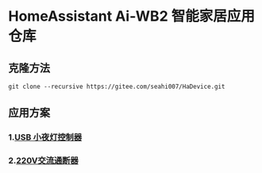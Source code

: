 # HomeAssistant Ai-WB2 智能家居应用仓库

## 克隆方法

```
git clone --recursive https://gitee.com/seahi007/HaDevice.git
```

## 应用方案

### 1.[USB 小夜灯控制器](project/USB_Ligth_ctrl/README.md)
### 2.[220V交流通断器](project/220V-switch/README.md)
